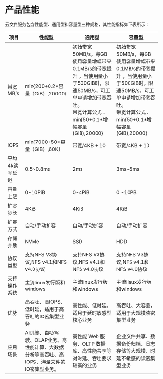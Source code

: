# 产品性能

云文件服务包含性能型、通用型和容量型三种规格，其性能指标如下表所示：

| 项目           | 性能型                                                                                       | 通用型                                                                                                          | 容量型                                                                                                               |
|----------------|----------------------------------------------------------------------------------------------|-----------------------------------------------------------------------------------------------------------------|----------------------------------------------------------------------------------------------------------------------|
| 带宽 MB/s      | min{200+0.2*容量（GiB）,20000}                                                               |  初始带宽50MB/s，每GB使用容量增幅带来0.1MB/s的带宽提升 ，当使用量小于500GiB时，限速50MB/s，可工单申请增加带宽吞吐。<br>带宽计算公式：<br>min{50+0.1*增幅容量(GiB),20000}|  初始带宽50MB/s，每GB使用容量增幅带来0.1MB/s的带宽提升 ，当使用量小于500GiB时，限速50MB/s，可工单申请增加带宽吞吐。 <br>带宽计算公式：<br>min{50+0.1*增幅容量(GiB),20000} |
| IOPS           | min{7000+50*容量（GiB）,60K}                                                                 | 带宽/4KB + 10                                                                                                   | 带宽/4KB + 10                                                                                                        |
| 平均4k读写延迟 | 0.5~0.8ms                                                                                    | 2ms                                                                                                             | 3ms~5ms                                                                                                              |
| 容量上限       | 0-10PiB                                                                                      | 0-4PiB                                                                                                          | 0 -10PB                                                                                                              |
| 扩容步长       | 4KiB                                                                                         | 4KiB                                                                                                            | 4KiB                                                                                                                 |
| 扩容方式       | 自动/手动扩容                                                                                | 自动/手动扩容                                                                                                   | 自动/手动扩容                                                                                                        |
| 存储介质       | NVMe                                                                                         | SSD                                                                                                             | HDD                                                                                                                  |
| 协议类型       | 支持NFS V3协议,NFS v4.1和NFS v4.0协议                                                        | 支持NFS V3协议,NFS v4.1和NFS v4.0协议                                                                           | 支持NFS V3协议,NFS v4.1和NFS v4.0协议                                                                                |
| 支持操作系统   | 主流linux发行版和windows                                                                     | 主流linux发行版和windows                                                                                        | 主流linux发行版和windows                                                                                             |
| 优势           | 高吞吐、高IOPS、低时延，适用于高吞吐的IO密集型业务                                           | 高性能、低时延，适用于延时敏感型核心业务                                                                        | 高吞吐、大容量，适用于大规模读密集型业务                                                                             |
| 应用场景       | AI训练、自动驾驶、OLAP业务、高性能计算、大数据分析等高吞吐、高IOPS、海量文件的IO密集型业务。 | 高性能 Web 服务、OLTP 数据库、高性能共享等对时延、吞吐要求较高的业务                                            | 企业文件共享、数据备份归档、日志存储等大规模、时延不敏感的读密集型业务                                               |
